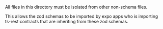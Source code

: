 All files in this directory must be isolated from other non-schema files.

This allows the zod schemas to be imported by expo apps who is importing ts-rest contracts that are inheriting from these zod schemas.
